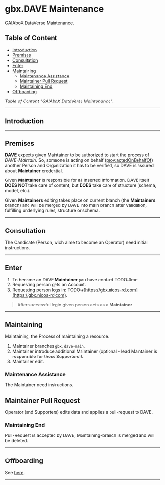 # gbx.DAVE Maintenance

GAIAboX DataVerse Maintenance.

## Table of Content

- [Introduction](#introduction)
- [Premises](#premises)
- [Consultation](#consultation)
- [Enter](#enter)
- [Maintaining](#maintaining)
    - [Maintenance Assistance](#maintenance-assistance)
    - [Maintainer Pull Request](#maintainer-pull-request)
    - [Maintaining End](#maintaining-end)
- [Offboarding](#offboarding)

*Table of Content "GAIAboX DataVerse Maintenance"*.

---

## Introduction

---

## Premises

**DAVE** expects given Maintainer to be authorized to start the process of _DAVE-Maintain_. So, someone is
acting on behalf ([prov:actedOnBehalfOf](https://www.w3.org/TR/2013/REC-prov-o-20130430/#actedOnBehalfOf)) another
Person and Organization it has to be verified, so DAVE is assured about **Maintainer** credential.

Given **Maintainer** is responsible for **all** inserted information. DAVE itself **DOES NOT** take care of content,
but **DOES** take care of structure (schema, model, etc.).

Given **Maintainers** editing takes place on current branch (the **Maintainers** branch) and will be merged by DAVE into
main branch after validation, fulfilling underlying rules, structure or schema.

---

## Consultation

The Candidate (Person, wich aime to become an Operator) need initial instructions.

---

## Enter

1. To become an DAVE **Maintainer** you have contact TODO:#me.
2. Requesting person gets an Account.
3. Requesting person logs in: TODO:#[https://gbx.nicos-rd.com](https://gbx.nicos-rd.com).

> After successful login given person acts as a **Maintainer**.

---

## Maintaining

Maintaining, the Process of maintaining a resource.

1. Maintainer branches `gbx.dave-main`.
2. Maintainer introduce additional Maintainer (optional - lead Maintainer is responsible for those Supporters!).
3. Maintainer edit.

### Maintenance Assistance

The Maintainer need instructions.

## Maintainer Pull Request

Operator (and Supporters) edits data and applies a pull-request to DAVE.

### Maintaining End

Pull-Request is accepted by DAVE, Maintaining-branch is merged and will be deleted.

---

## Offboarding

See [here](../offboarding/README.md).

---